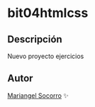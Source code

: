 # bit04htmlcss
## Descripción 
Nuevo proyecto ejercicios
## Autor
[Mariangel Socorro](http://Wa.me/+573242056137) :sparkles:
